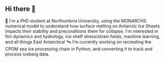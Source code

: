 ## Hi there 👋

🧊 I'm a PhD student at Northumbria University, using the MONARCHS numerical model to understand how surface melting on Antarctic Ice Sheets impacts their stability and preconditions them for collapse. I'm interested in firn dynamics and hydrology, ice shelf stress/strain fields, machine learning, and all things East Antarctica!
🛰 I’m currently working on recreating the CPOM sea ice processing chain in Python, and converting it to track and process iceberg data.
